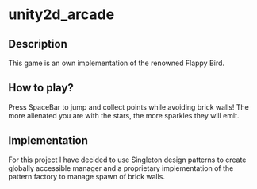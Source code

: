# unity2d_arcade

## Description
This game is an own implementation of the renowned Flappy Bird.

## How to play?
Press SpaceBar to jump and collect points while avoiding brick walls! The more alienated you are with the stars, the more sparkles they will emit.

## Implementation
For this project I have decided to use Singleton design patterns to create globally accessible manager and a proprietary implementation of the pattern factory to manage spawn of brick walls.